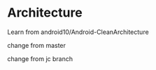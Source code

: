 # Architecture

Learn from android10/Android-CleanArchitecture

change from master

change from jc branch
